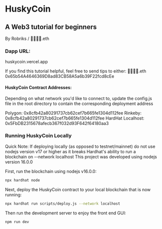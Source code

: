 # HuskyCoin
## A Web3 tutorial for beginners

By Robriks / 👦🏻👦🏻.eth

### Dapp URL: 
huskycoin.vercel.app

If you find this tutorial helpful, feel free to send tips to either:
👦🏻👦🏻.eth
0x65b54A4646369D8ad83CB58A5a6b39F22fcd8cEe

#### HuskyCoin Contract Addresses:
Depending on what network you'd like to connect to, update the config.js file in the root directory to contain the corresponding deployment address

Polygon: 0x8cfb42a80291737cb62cef7b665fe1304d112fee
Rinkeby: 0x8cfb42a80291737cb62cef7b665fe1304d112fee
HardHat Localhost: 0x5FbDB2315678afecb367f032d93F642f64180aa3 

### Running HuskyCoin Locally

Quick Note: If deploying locally (as opposed to testnet/mainnet) do not use nodejs version v17 or higher as it breaks Hardhat's ability to run a blockchain on --network localhost
This project was developed using nodejs version 16.0.0

First, run the blockchain using nodejs v16.0.0:
```bash
npx hardhat node
```

Next, deploy the HuskyCoin contract to your local blockchain that is now running:
```bash
npx hardhat run scripts/deploy.js --network localhost
```

Then run the development server to enjoy the front end GUI:

```bash
npm run dev
```
